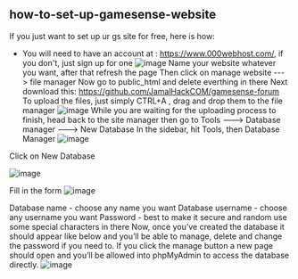 ## how-to-set-up-gamesense-website
If you just want to set up ur gs site for free, here is how:
*   You will need to have an account at : https://www.000webhost.com/, if you don't, just sign up for one
![image](https://user-images.githubusercontent.com/106918352/230726359-18ed4739-b4a3-44f5-b2cf-fcac13607a05.png)
Name your website whatever you want, after that refresh the page
Then click on manage website ---> file manager
Now go to public_html and delete everthing in there
Next download this: https://github.com/JamalHackCOM/gamesense-forum
To upload the files, just simply CTRL+A , drag and drop them to the file manager
![image](https://user-images.githubusercontent.com/106918352/230726768-4d6bd750-cc25-40bc-a453-f6c979874508.png)
While you are waiting for the uploading process to finish, head back to the site manager then go to Tools ---> Database manager ---> New Database
In the sidebar, hit Tools, then Database Manager
![image](https://user-images.githubusercontent.com/106918352/230726868-a714a53b-26b6-4064-882f-aaaf857f9e4f.png)

Click on New Database

![image](https://user-images.githubusercontent.com/106918352/230726876-068ea884-8697-45e0-a9d3-c7fd01af9a02.png)

Fill in the form
![image](https://user-images.githubusercontent.com/106918352/230726882-d073358f-8902-4725-baf8-698a4d2e551e.png)

Database name - choose any name you want 
Database username - choose any username you want 
Password - best to make it secure and random use some special characters in there
Now, once you’ve created the database it should appear like below and you’ll be able to manage, delete and change the password if you need to.
If you click the manage button a new page should open and you’ll be allowed into phpMyAdmin to access the database directly.
![image](https://user-images.githubusercontent.com/106918352/230726900-696f4320-6141-45e1-ad4e-0591f3268bf3.png)
